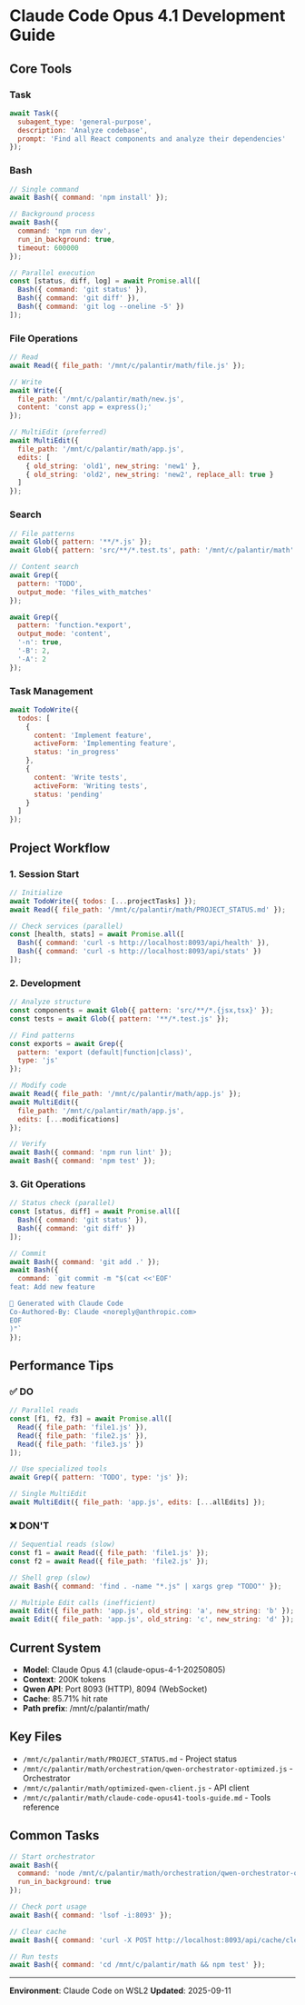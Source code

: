# Claude Code Opus 4.1 Development Guide

## Core Tools

### Task
```javascript
await Task({
  subagent_type: 'general-purpose',
  description: 'Analyze codebase',
  prompt: 'Find all React components and analyze their dependencies'
});
```

### Bash
```javascript
// Single command
await Bash({ command: 'npm install' });

// Background process
await Bash({ 
  command: 'npm run dev',
  run_in_background: true,
  timeout: 600000
});

// Parallel execution
const [status, diff, log] = await Promise.all([
  Bash({ command: 'git status' }),
  Bash({ command: 'git diff' }),
  Bash({ command: 'git log --oneline -5' })
]);
```

### File Operations
```javascript
// Read
await Read({ file_path: '/mnt/c/palantir/math/file.js' });

// Write
await Write({ 
  file_path: '/mnt/c/palantir/math/new.js',
  content: 'const app = express();'
});

// MultiEdit (preferred)
await MultiEdit({
  file_path: '/mnt/c/palantir/math/app.js',
  edits: [
    { old_string: 'old1', new_string: 'new1' },
    { old_string: 'old2', new_string: 'new2', replace_all: true }
  ]
});
```

### Search
```javascript
// File patterns
await Glob({ pattern: '**/*.js' });
await Glob({ pattern: 'src/**/*.test.ts', path: '/mnt/c/palantir/math' });

// Content search
await Grep({ 
  pattern: 'TODO',
  output_mode: 'files_with_matches'
});

await Grep({
  pattern: 'function.*export',
  output_mode: 'content',
  '-n': true,
  '-B': 2,
  '-A': 2
});
```

### Task Management
```javascript
await TodoWrite({
  todos: [
    {
      content: 'Implement feature',
      activeForm: 'Implementing feature',
      status: 'in_progress'
    },
    {
      content: 'Write tests',
      activeForm: 'Writing tests',
      status: 'pending'
    }
  ]
});
```

## Project Workflow

### 1. Session Start
```javascript
// Initialize
await TodoWrite({ todos: [...projectTasks] });
await Read({ file_path: '/mnt/c/palantir/math/PROJECT_STATUS.md' });

// Check services (parallel)
const [health, stats] = await Promise.all([
  Bash({ command: 'curl -s http://localhost:8093/api/health' }),
  Bash({ command: 'curl -s http://localhost:8093/api/stats' })
]);
```

### 2. Development
```javascript
// Analyze structure
const components = await Glob({ pattern: 'src/**/*.{jsx,tsx}' });
const tests = await Glob({ pattern: '**/*.test.js' });

// Find patterns
const exports = await Grep({
  pattern: 'export (default|function|class)',
  type: 'js'
});

// Modify code
await Read({ file_path: '/mnt/c/palantir/math/app.js' });
await MultiEdit({
  file_path: '/mnt/c/palantir/math/app.js',
  edits: [...modifications]
});

// Verify
await Bash({ command: 'npm run lint' });
await Bash({ command: 'npm test' });
```

### 3. Git Operations
```javascript
// Status check (parallel)
const [status, diff] = await Promise.all([
  Bash({ command: 'git status' }),
  Bash({ command: 'git diff' })
]);

// Commit
await Bash({ command: 'git add .' });
await Bash({ 
  command: `git commit -m "$(cat <<'EOF'
feat: Add new feature

🤖 Generated with Claude Code
Co-Authored-By: Claude <noreply@anthropic.com>
EOF
)"` 
});
```

## Performance Tips

### ✅ DO
```javascript
// Parallel reads
const [f1, f2, f3] = await Promise.all([
  Read({ file_path: 'file1.js' }),
  Read({ file_path: 'file2.js' }),
  Read({ file_path: 'file3.js' })
]);

// Use specialized tools
await Grep({ pattern: 'TODO', type: 'js' });

// Single MultiEdit
await MultiEdit({ file_path: 'app.js', edits: [...allEdits] });
```

### ❌ DON'T
```javascript
// Sequential reads (slow)
const f1 = await Read({ file_path: 'file1.js' });
const f2 = await Read({ file_path: 'file2.js' });

// Shell grep (slow)
await Bash({ command: 'find . -name "*.js" | xargs grep "TODO"' });

// Multiple Edit calls (inefficient)
await Edit({ file_path: 'app.js', old_string: 'a', new_string: 'b' });
await Edit({ file_path: 'app.js', old_string: 'c', new_string: 'd' });
```

## Current System

- **Model**: Claude Opus 4.1 (claude-opus-4-1-20250805)
- **Context**: 200K tokens
- **Qwen API**: Port 8093 (HTTP), 8094 (WebSocket)
- **Cache**: 85.71% hit rate
- **Path prefix**: /mnt/c/palantir/math/

## Key Files

- `/mnt/c/palantir/math/PROJECT_STATUS.md` - Project status
- `/mnt/c/palantir/math/orchestration/qwen-orchestrator-optimized.js` - Orchestrator
- `/mnt/c/palantir/math/optimized-qwen-client.js` - API client
- `/mnt/c/palantir/math/claude-code-opus41-tools-guide.md` - Tools reference

## Common Tasks

```javascript
// Start orchestrator
await Bash({ 
  command: 'node /mnt/c/palantir/math/orchestration/qwen-orchestrator-optimized.js',
  run_in_background: true
});

// Check port usage
await Bash({ command: 'lsof -i:8093' });

// Clear cache
await Bash({ command: 'curl -X POST http://localhost:8093/api/cache/clear' });

// Run tests
await Bash({ command: 'cd /mnt/c/palantir/math && npm test' });
```

---
**Environment**: Claude Code on WSL2
**Updated**: 2025-09-11